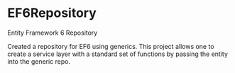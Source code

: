 # EF6Repository
Entity Framework 6 Repository

Created a repository for EF6 using generics. This project allows one to create a service layer with a standard set
of functions by passing the entity into the generic repo.
